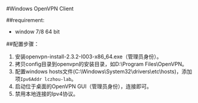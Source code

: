#Windows OpenVPN Client

##requirement:

- window 7/8 64 bit

##配置步骤：
1. 安装openvpn-install-2.3.2-I003-x86_64.exe（管理员身份）。
2. 拷贝config目录到openvpn的安装目录，如D:\Program Files\OpenVPN。
3. 配置windows hosts文件(C:\Windows\System32\drivers\etc\hosts)，添加项`Ipv6Addr lczhou-lab`。
4. 启动位于桌面的OpenVPN GUI（管理员身份），连接即可。
5. 禁用本地连接的Ipv4协议。
